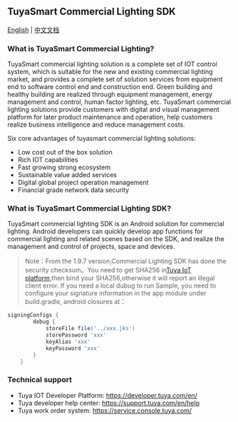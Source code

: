 ## TuyaSmart Commercial Lighting SDK

[English](./ReadMe.md)  | [中文文档](./README-zh.md) 

### What is TuyaSmart Commercial Lighting?
TuyaSmart commercial lighting solution is a complete set of IOT control system, which is suitable for the new and existing commercial lighting market, and provides a complete set of solution services from equipment end to software control end and construction end. Green building and healthy building are realized through equipment management, energy management and control, human factor lighting, etc.
TuyaSmart commercial lighting solutions provide customers with digital and visual management platform for later product maintenance and operation, help customers realize business intelligence and reduce management costs.

Six core advantages of tuyasmart commercial lighting solutions:

- Low cost out of the box solution
- Rich IOT capabilities
- Fast growing strong ecosystem
- Sustainable value added services
- Digital global project operation management
- Financial grade network data security
### What is TuyaSmart Commercial Lighting SDK?

TuyaSmart commercial lighting SDK is an Android solution for commercial lighting. Android developers can quickly develop app functions for commercial lighting and related scenes based on the SDK, and realize the management and control of projects, space and devices.

> Note：From the 1.9.7 version,Commercial Lighting SDK has done the security checksum。You need to get SHA256 in[Tuya IoT platform](https://developer.tuya.com/en/docs/app-development/iot_app_sdk_core_sha1?id=Kao7c7b139vrh),then bind your SHA256,otherwise it will report an illegal client error. If you need a local dubug to run Sample, you need to configure your signature information in the app module under build.gradle, android closures at：
```groovy
signingConfigs {
        debug {
            storeFile file('../xxx.jks')
            storePassword 'xxx'
            keyAlias 'xxx'
            keyPassword 'xxx'
        }
    }
```

### Technical support
- Tuya IOT Developer Platform: https://developer.tuya.com/en/
- Tuya developer help center: https://support.tuya.com/en/help
- Tuya work order system: https://service.console.tuya.com/
